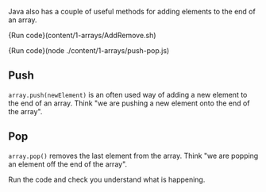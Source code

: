Java also has a couple of useful methods for adding elements to the end of an array.

{Run code}(content/1-arrays/AddRemove.sh)

{Run code}(node ./content/1-arrays/push-pop.js)

## Push
`array.push(newElement)` is an often used way of adding a new element to the end of an array. Think "we are pushing a new element onto the end of the array".

## Pop
`array.pop()` removes the last element from the array. Think "we are popping an element off the end of the array".

Run the code and check you understand what is happening.

